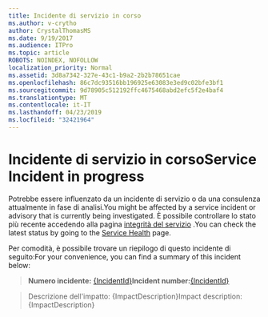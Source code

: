 ```yaml
---
title: Incidente di servizio in corso
ms.author: v-crytho
author: CrystalThomasMS
ms.date: 9/19/2017
ms.audience: ITPro
ms.topic: article
ROBOTS: NOINDEX, NOFOLLOW
localization_priority: Normal
ms.assetid: 3d8a7342-327e-43c1-b9a2-2b2b78651cae
ms.openlocfilehash: 86c7dc93516bb196925e63083e3ed9c02bfe3bf1
ms.sourcegitcommit: 9d78905c512192ffc4675468abd2efc5f2e4baf4
ms.translationtype: MT
ms.contentlocale: it-IT
ms.lasthandoff: 04/23/2019
ms.locfileid: "32421964"
---
```

# <a name="service-incident-in-progress"></a><span data-ttu-id="e029e-102">Incidente di servizio in corso</span><span class="sxs-lookup"><span data-stu-id="e029e-102">Service Incident in progress</span></span>

<span data-ttu-id="e029e-103">Potrebbe essere influenzato da un incidente di servizio o da una consulenza attualmente in fase di analisi.</span><span class="sxs-lookup"><span data-stu-id="e029e-103">You might be affected by a service incident or advisory that is currently being investigated.</span></span> <span data-ttu-id="e029e-104">È possibile controllare lo stato più recente accedendo alla pagina [integrità del servizio](https://admin.microsoft.com/adminportal/home#/servicehealth) .</span><span class="sxs-lookup"><span data-stu-id="e029e-104">You can check the latest status by going to the [Service Health](https://admin.microsoft.com/adminportal/home#/servicehealth) page.</span></span> 
  
<span data-ttu-id="e029e-105">Per comodità, è possibile trovare un riepilogo di questo incidente di seguito:</span><span class="sxs-lookup"><span data-stu-id="e029e-105">For your convenience, you can find a summary of this incident below:</span></span>
  
> <span data-ttu-id="e029e-106">**Numero incidente:** [{IncidentId}](https://admin.microsoft.com/adminportal/home#/servicehealth)</span><span class="sxs-lookup"><span data-stu-id="e029e-106">**Incident number:**[{IncidentId}](https://admin.microsoft.com/adminportal/home#/servicehealth)</span></span>
    
> <span data-ttu-id="e029e-107">Descrizione dell'impatto: {ImpactDescription}</span><span class="sxs-lookup"><span data-stu-id="e029e-107">Impact description: {ImpactDescription}</span></span>
    

